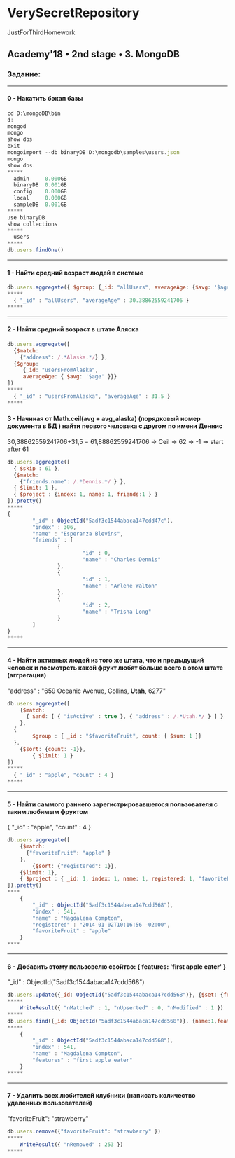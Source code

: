 # VerySecretRepository
JustForThirdHomework

## Academy'18 • 2nd stage • 3. MongoDB
### Задание:
---
#### 0 - Накатить бэкап базы
```javascript
cd D:\mongoDB\bin
d:
mongod
mongo
show dbs
exit
mongoimport --db binaryDB D:\mongodb\samples\users.json
mongo
show dbs
*****
  admin     0.000GB
  binaryDB  0.001GB
  config    0.000GB
  local     0.000GB
  sampleDB  0.001GB
*****
use binaryDB
show collections
*****
  users
*****
db.users.findOne()
```
---
#### 1 - Найти средний возраст людей в системе
```javascript
db.users.aggregate({ $group: {_id: "allUsers", averageAge: {$avg: '$age'} } })
*****
  { "_id" : "allUsers", "averageAge" : 30.38862559241706 }
*****
```
---
#### 2 - Найти средний возраст в штате Аляска
```javascript
db.users.aggregate([
  {$match:
    {"address": /.*Alaska.*/} },
  {$group:
     {_id: "usersFromAlaska",
     averageAge: { $avg: '$age' }}}
])
*****
  { "_id" : "usersFromAlaska", "averageAge" : 31.5 }
*****
```
#### 3 - Начиная от Math.ceil(avg + avg_alaska) (порядковый номер документа в БД ) найти первого человека с другом по имени Деннис
30,38862559241706+31,5 = 61,88862559241706 => Ceil => 62 => -1 => start after 61
```javascript
db.users.aggregate([
  { $skip : 61 },
  {$match:
    {"friends.name": /.*Dennis.*/ } },
  { $limit: 1 },
  { $project : {index: 1, name: 1, friends:1 } }
]).pretty()
*****
{
        "_id" : ObjectId("5adf3c1544abaca147cdd47c"),
        "index" : 306,
        "name" : "Esperanza Blevins",
        "friends" : [
                {
                        "id" : 0,
                        "name" : "Charles Dennis"
                },
                {
                        "id" : 1,
                        "name" : "Arlene Walton"
                },
                {
                        "id" : 2,
                        "name" : "Trisha Long"
                }
        ]
}
*****
```
---
#### 4 - Найти активных людей из того же штата, что и предыдущий человек и посмотреть какой фрукт любят больше всего в этом штате (аггрегация)
"address" : "659 Oceanic Avenue, Collins, **Utah**, 6277"
```javascript
db.users.aggregate([
    {$match:
      { $and: [ { "isActive" : true }, { "address" : /.*Utah.*/ } ] }
    },
  {
        $group : { _id : "$favoriteFruit", count: { $sum: 1 }}
  },
	{$sort: {count: -1}},
        { $limit: 1 }
])
*****
  { "_id" : "apple", "count" : 4 }
*****
```
---
#### 5 - Найти саммого раннего зарегистрировавшегося пользователя с таким любимым фруктом
{ "_id" : "apple", "count" : 4 }
```javascript
db.users.aggregate([
    {$match:
      {"favoriteFruit": "apple" }
    },
        {$sort: {"registered": 1}},
	{$limit: 1},
	{ $project : { _id: 1, index: 1, name: 1, registered: 1, "favoriteFruit": 1  } }
]).pretty()
****
	{
		"_id" : ObjectId("5adf3c1544abaca147cdd568"),
		"index" : 541,
		"name" : "Magdalena Compton",
		"registered" : "2014-01-02T10:16:56 -02:00",
		"favoriteFruit" : "apple"
	}
****
```
---
#### 6 - Добавить этому пользовелю свойтво: { features: 'first apple eater' }
"_id" : ObjectId("5adf3c1544abaca147cdd568")
```javascript
db.users.update({_id: ObjectId("5adf3c1544abaca147cdd568")}, {$set: {features: 'first apple eater'}})
*****
	WriteResult({ "nMatched" : 1, "nUpserted" : 0, "nModified" : 1 })
*****
db.users.find({_id: ObjectId("5adf3c1544abaca147cdd568")}, {name:1,features: 1,index:1}).pretty()
*****
	{
		"_id" : ObjectId("5adf3c1544abaca147cdd568"),
		"index" : 541,
		"name" : "Magdalena Compton",
		"features" : "first apple eater"
	}
*****
```
---
#### 7 - Удалить всех любителей клубники (написать количество удаленных пользователей)
"favoriteFruit": "strawberry"
```javascript
db.users.remove({"favoriteFruit": "strawberry" })
*****
	WriteResult({ "nRemoved" : 253 })
*****
```
